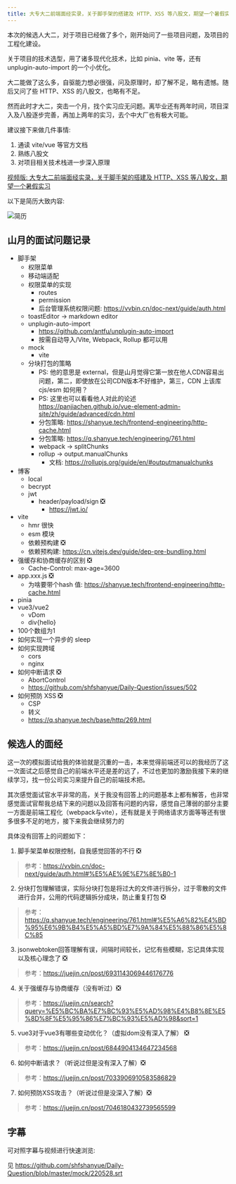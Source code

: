 ```yaml
---
title: 大专大二前端面经实录，关于脚手架的搭建及 HTTP、XSS 等八股文，期望一个暑假实习，关于其面试记录、个人感受与视频
---
```


本次的候选人大二，对于项目已经做了多个，刚开始问了一些项目问题，及项目的工程化建设。

关于项目的技术选型，用了诸多现代化技术，比如 pinia、vite 等，还有 unplugin-auto-import 的一个小优化。

大二能做了这么多，自驱能力想必很强，问及原理时，却了解不足，略有遗憾。随后又问了些 HTTP、XSS 的八股文，也略有不足。

然而此时才大二，突击一个月，找个实习应无问题。离毕业还有两年时间，项目深入及八股逐步完善，再加上两年的实习，去个中大厂也有极大可能。

建议接下来做几件事情:

1. 通读 vite/vue 等官方文档
2. 熟练八股文
3. 对项目相关技术栈进一步深入原理

[视频版: 大专大二前端面经实录，关于脚手架的搭建及 HTTP、XSS 等八股文，期望一个暑假实习](https://www.bilibili.com/video/BV113411V7EW/)

以下是简历大致内容:

![简历](https://static.shanyue.tech/images/22-05-29/clipboard-3931.605f44.webp)

## 山月的面试问题记录

+ 脚手架
    + 权限菜单
    + 移动端适配
    + 权限菜单的实现
        + routes
        + permission
        + 后台管理系统权限问题: https://vvbin.cn/doc-next/guide/auth.html
    + toastEditor -> markdown editor
    + unplugin-auto-import
        + https://github.com/antfu/unplugin-auto-import
        + 按需自动导入/Vite, Webpack, Rollup 都可以用
    + mock
        + vite
    + 分块打包的策略
        + PS: 他的意思是 external，但是山月觉得它第一放在他人CDN容易出问题，第二，即使放在公司CDN版本不好维护，第三，CDN 上该库 cjs/esm 如何用？
        + PS: 这里也可以看看他人对此的论述 https://panjiachen.github.io/vue-element-admin-site/zh/guide/advanced/cdn.html
        + 分包策略: https://shanyue.tech/frontend-engineering/http-cache.html
        + 分包策略: https://q.shanyue.tech/engineering/761.html
        + webpack -> splitChunks
        + rollup  -> output.manualChunks
            + 文档: https://rollupjs.org/guide/en/#outputmanualchunks
+ 博客
    + local
    + becrypt
    + jwt
        + header/payload/sign ❎
            + https://jwt.io/
+ vite
    + hmr 很快
    + esm 模块
    + 依赖预构建 ❎
    + 依赖预构建: https://cn.vitejs.dev/guide/dep-pre-bundling.html
+ 强缓存和协商缓存的区别 ❎
    + Cache-Control: max-age=3600
+ app.xxx.js ❎
    + 为啥要带个hash 值: <https://shanyue.tech/frontend-engineering/http-cache.html>
+ pinia
+ vue3/vue2
    + vDom
    + div{hello}
+ 100个数组为1
+ 如何实现一个异步的 sleep
+ 如何实现跨域
    + cors
    + nginx
+ 如何中断请求 ❎
    + AbortControl
    + <https://github.com/shfshanyue/Daily-Question/issues/502>
+ 如何预防 XSS ❎
    + CSP
    + 转义
    + <https://q.shanyue.tech/base/http/269.html>

## 候选人的面经

这一次的模拟面试给我的体验就是沉重的一击，本来觉得前端还可以的我经历了这一次面试之后感觉自己的前端水平还是差的远了，不过也更加的激励我接下来的继续学习，找一份公司实习来提升自己的前端技术把。

其次感觉面试官水平非常的高，关于我没有回答上的问题基本上都有解答，也非常感觉面试官帮我总结下来的问题以及回答有问题的内容，感觉自己薄弱的部分主要一方面是前端工程化（webpack与vite），还有就是关于网络请求方面等等还有很多很多不足的地方，接下来我会继续努力的

具体没有回答上的问题如下：

1. 脚手架菜单权限控制，自我感觉回答的不行 ❎

> 参考：https://vvbin.cn/doc-next/guide/auth.html#%E5%AE%9E%E7%8E%B0-1

2. 分块打包理解错误，实际分块打包是将过大的文件进行拆分，过于零散的文件进行合并，公用的代码逻辑拆分成块，防止重复打包 ❎

> 参考：https://q.shanyue.tech/engineering/761.html#%E5%A6%82%E4%BD%95%E6%9B%B4%E5%A5%BD%E7%9A%84%E5%88%86%E5%8C%85

3. jsonwebtoken回答理解有误，间隔时间较长，记忆有些模糊，忘记具体实现以及核心理念了 ❎

> 参考：https://juejin.cn/post/6931143069446176776

4. 关于强缓存与协商缓存（没有听过）❎

> 参考：https://juejin.cn/search?query=%E5%BC%BA%E7%BC%93%E5%AD%98%E4%B8%8E%E5%8D%8F%E5%95%86%E7%BC%93%E5%AD%98&sort=1

5. vue3对于vue3有哪些变动优化？（虚拟dom没有深入了解） ❎

> 参考：https://juejin.cn/post/6844904134647234568

6. 如何中断请求？（听说过但是没有深入了解）❎

> 参考：https://juejin.cn/post/7033906910583586829

7. 如何预防XSS攻击？（听说过但是没深入了解）❎

> 参考：https://juejin.cn/post/7046180432739565599

## 字幕

可对照字幕与视频进行快速浏览:

见 <https://github.com/shfshanyue/Daily-Question/blob/master/mock/220528.srt>

<subtitle :srt="$page.frontmatter.srt" b="https://www.bilibili.com/video/BV113411V7EW/" />

